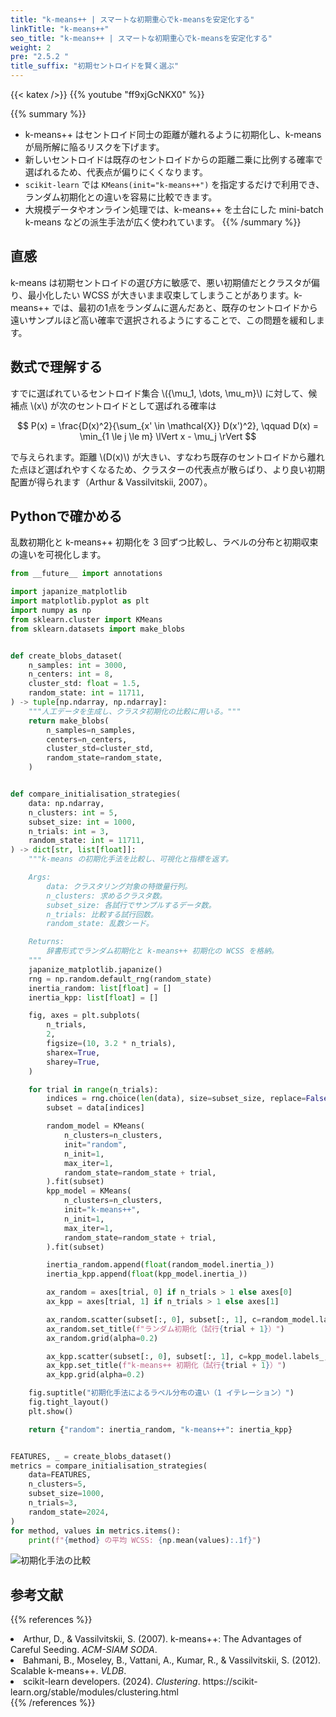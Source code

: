 ```yaml
---
title: "k-means++ | スマートな初期重心でk-meansを安定化する"
linkTitle: "k-means++"
seo_title: "k-means++ | スマートな初期重心でk-meansを安定化する"
weight: 2
pre: "2.5.2 "
title_suffix: "初期セントロイドを賢く選ぶ"
---
```


{{< katex />}}
{{% youtube "ff9xjGcNKX0" %}}

{{% summary %}}
- k-means++ はセントロイド同士の距離が離れるように初期化し、k-means が局所解に陥るリスクを下げます。
- 新しいセントロイドは既存のセントロイドからの距離二乗に比例する確率で選ばれるため、代表点が偏りにくくなります。
- `scikit-learn` では `KMeans(init="k-means++")` を指定するだけで利用でき、ランダム初期化との違いを容易に比較できます。
- 大規模データやオンライン処理では、k-means++ を土台にした mini-batch k-means などの派生手法が広く使われています。
{{% /summary %}}

## 直感
k-means は初期セントロイドの選び方に敏感で、悪い初期値だとクラスタが偏り、最小化したい WCSS が大きいまま収束してしまうことがあります。k-means++ では、最初の1点をランダムに選んだあと、既存のセントロイドから遠いサンプルほど高い確率で選択されるようにすることで、この問題を緩和します。

## 数式で理解する
すでに選ばれているセントロイド集合 \\(\{\mu_1, \dots, \mu_m\}\\) に対して、候補点 \\(x\\) が次のセントロイドとして選ばれる確率は

$$
P(x) = \frac{D(x)^2}{\sum_{x' \in \mathcal{X}} D(x')^2}, \qquad
D(x) = \min_{1 \le j \le m} \lVert x - \mu_j \rVert
$$

で与えられます。距離 \\(D(x)\\) が大きい、すなわち既存のセントロイドから離れた点ほど選ばれやすくなるため、クラスターの代表点が散らばり、より良い初期配置が得られます（Arthur & Vassilvitskii, 2007）。

## Pythonで確かめる
乱数初期化と k-means++ 初期化を 3 回ずつ比較し、ラベルの分布と初期収束の違いを可視化します。

```python
from __future__ import annotations

import japanize_matplotlib
import matplotlib.pyplot as plt
import numpy as np
from sklearn.cluster import KMeans
from sklearn.datasets import make_blobs


def create_blobs_dataset(
    n_samples: int = 3000,
    n_centers: int = 8,
    cluster_std: float = 1.5,
    random_state: int = 11711,
) -> tuple[np.ndarray, np.ndarray]:
    """人工データを生成し、クラスタ初期化の比較に用いる。"""
    return make_blobs(
        n_samples=n_samples,
        centers=n_centers,
        cluster_std=cluster_std,
        random_state=random_state,
    )


def compare_initialisation_strategies(
    data: np.ndarray,
    n_clusters: int = 5,
    subset_size: int = 1000,
    n_trials: int = 3,
    random_state: int = 11711,
) -> dict[str, list[float]]:
    """k-means の初期化手法を比較し、可視化と指標を返す。

    Args:
        data: クラスタリング対象の特徴量行列。
        n_clusters: 求めるクラスタ数。
        subset_size: 各試行でサンプルするデータ数。
        n_trials: 比較する試行回数。
        random_state: 乱数シード。

    Returns:
        辞書形式でランダム初期化と k-means++ 初期化の WCSS を格納。
    """
    japanize_matplotlib.japanize()
    rng = np.random.default_rng(random_state)
    inertia_random: list[float] = []
    inertia_kpp: list[float] = []

    fig, axes = plt.subplots(
        n_trials,
        2,
        figsize=(10, 3.2 * n_trials),
        sharex=True,
        sharey=True,
    )

    for trial in range(n_trials):
        indices = rng.choice(len(data), size=subset_size, replace=False)
        subset = data[indices]

        random_model = KMeans(
            n_clusters=n_clusters,
            init="random",
            n_init=1,
            max_iter=1,
            random_state=random_state + trial,
        ).fit(subset)
        kpp_model = KMeans(
            n_clusters=n_clusters,
            init="k-means++",
            n_init=1,
            max_iter=1,
            random_state=random_state + trial,
        ).fit(subset)

        inertia_random.append(float(random_model.inertia_))
        inertia_kpp.append(float(kpp_model.inertia_))

        ax_random = axes[trial, 0] if n_trials > 1 else axes[0]
        ax_kpp = axes[trial, 1] if n_trials > 1 else axes[1]

        ax_random.scatter(subset[:, 0], subset[:, 1], c=random_model.labels_, s=10)
        ax_random.set_title(f"ランダム初期化（試行{trial + 1}）")
        ax_random.grid(alpha=0.2)

        ax_kpp.scatter(subset[:, 0], subset[:, 1], c=kpp_model.labels_, s=10)
        ax_kpp.set_title(f"k-means++ 初期化（試行{trial + 1}）")
        ax_kpp.grid(alpha=0.2)

    fig.suptitle("初期化手法によるラベル分布の違い（1 イテレーション）")
    fig.tight_layout()
    plt.show()

    return {"random": inertia_random, "k-means++": inertia_kpp}


FEATURES, _ = create_blobs_dataset()
metrics = compare_initialisation_strategies(
    data=FEATURES,
    n_clusters=5,
    subset_size=1000,
    n_trials=3,
    random_state=2024,
)
for method, values in metrics.items():
    print(f"{method} の平均 WCSS: {np.mean(values):.1f}")
```


![初期化手法の比較](/images/basic/clustering/k-means2_block01_ja.png)

## 参考文献
{{% references %}}
<li>Arthur, D., &amp; Vassilvitskii, S. (2007). k-means++: The Advantages of Careful Seeding. <i>ACM-SIAM SODA</i>.</li>
<li>Bahmani, B., Moseley, B., Vattani, A., Kumar, R., &amp; Vassilvitskii, S. (2012). Scalable k-means++. <i>VLDB</i>.</li>
<li>scikit-learn developers. (2024). <i>Clustering</i>. https://scikit-learn.org/stable/modules/clustering.html</li>
{{% /references %}}
